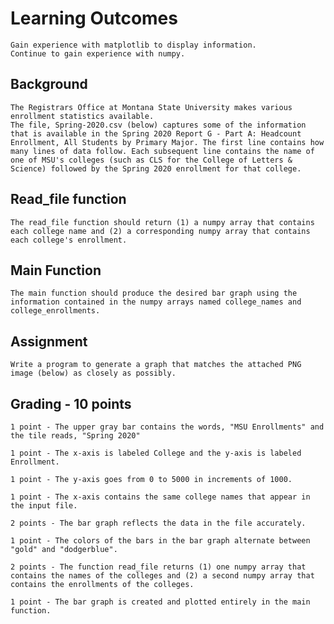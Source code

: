 # Learning Outcomes

    Gain experience with matplotlib to display information.
    Continue to gain experience with numpy.

## Background

    The Registrars Office at Montana State University makes various enrollment statistics available.
    The file, Spring-2020.csv (below) captures some of the information that is available in the Spring 2020 Report G - Part A: Headcount Enrollment, All Students by Primary Major. The first line contains how many lines of data follow. Each subsequent line contains the name of one of MSU's colleges (such as CLS for the College of Letters & Science) followed by the Spring 2020 enrollment for that college.
## Read_file function
    The read_file function should return (1) a numpy array that contains each college name and (2) a corresponding numpy array that contains each college's enrollment.
## Main Function
    The main function should produce the desired bar graph using the information contained in the numpy arrays named college_names and college_enrollments.

## Assignment

    Write a program to generate a graph that matches the attached PNG image (below) as closely as possibly.

## Grading - 10 points

    1 point - The upper gray bar contains the words, "MSU Enrollments" and the tile reads, "Spring 2020"

    1 point - The x-axis is labeled College and the y-axis is labeled Enrollment.

    1 point - The y-axis goes from 0 to 5000 in increments of 1000.

    1 point - The x-axis contains the same college names that appear in the input file.

    2 points - The bar graph reflects the data in the file accurately.

    1 point - The colors of the bars in the bar graph alternate between "gold" and "dodgerblue".

    2 points - The function read_file returns (1) one numpy array that contains the names of the colleges and (2) a second numpy array that contains the enrollments of the colleges.
    
    1 point - The bar graph is created and plotted entirely in the main function.
